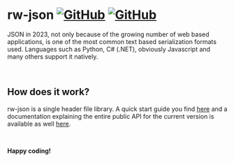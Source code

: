 # rw-json [![GitHub](https://img.shields.io/badge/License-MIT-blue?style=flat-square)](https://github.com/Rachel-Wirtz/rw-json/blob/latest/LICENSE) [![GitHub](https://img.shields.io/badge/Version-0.2.0-blue?style=flat-square)](https://github.com/Rachel-Wirtz/rw-json)

JSON in 2023, not only because of the growing number of web based applications, is one of the most common text based serialization formats used. Languages such as Python, C# (.NET), obviously Javascript and many others support it natively.

<br>

## How does it work?

rw-json is a single header file library. A quick start guide you find [here](https://github.com/Rachel-Wirtz/rw-json/wiki/Quick-Start) and a documentation explaining the entire public API for the current version is available as well [here](https://github.com/Rachel-Wirtz/rw-json/wiki/rw::json).

<br>

**Happy coding!**
